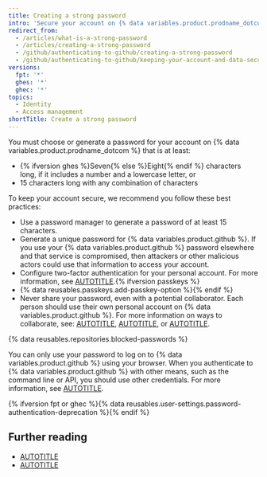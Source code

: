 ```yaml
---
title: Creating a strong password
intro: 'Secure your account on {% data variables.product.prodname_dotcom %} with a strong and unique password using a password manager.'
redirect_from:
  - /articles/what-is-a-strong-password
  - /articles/creating-a-strong-password
  - /github/authenticating-to-github/creating-a-strong-password
  - /github/authenticating-to-github/keeping-your-account-and-data-secure/creating-a-strong-password
versions:
  fpt: '*'
  ghes: '*'
  ghec: '*'
topics:
  - Identity
  - Access management
shortTitle: Create a strong password
---
```

You must choose or generate a password for your account on {% data variables.product.prodname_dotcom %} that is at least:
* {% ifversion ghes %}Seven{% else %}Eight{% endif %} characters long, if it includes a number and a lowercase letter, or
* 15 characters long with any combination of characters

To keep your account secure, we recommend you follow these best practices:
* Use a password manager to generate a password of at least 15 characters.
* Generate a unique password for {% data variables.product.github %}. If you use your {% data variables.product.github %} password elsewhere and that service is compromised, then attackers or other malicious actors could use that information to access your account.
* Configure two-factor authentication for your personal account. For more information, see [AUTOTITLE](/authentication/securing-your-account-with-two-factor-authentication-2fa/about-two-factor-authentication).{% ifversion passkeys %}
* {% data reusables.passkeys.add-passkey-option %}{% endif %}
* Never share your password, even with a potential collaborator. Each person should use their own personal account on {% data variables.product.github %}. For more information on ways to collaborate, see: [AUTOTITLE](/account-and-profile/setting-up-and-managing-your-personal-account-on-github/managing-access-to-your-personal-repositories/inviting-collaborators-to-a-personal-repository), [AUTOTITLE](/pull-requests/collaborating-with-pull-requests/getting-started/about-collaborative-development-models), or [AUTOTITLE](/organizations/collaborating-with-groups-in-organizations).

{% data reusables.repositories.blocked-passwords %}

You can only use your password to log on to {% data variables.product.github %} using your browser. When you authenticate to {% data variables.product.github %} with other means, such as the command line or API, you should use other credentials. For more information, see [AUTOTITLE](/authentication/keeping-your-account-and-data-secure/about-authentication-to-github).

{% ifversion fpt or ghec %}{% data reusables.user-settings.password-authentication-deprecation %}{% endif %}

## Further reading

* [AUTOTITLE](/get-started/getting-started-with-git/caching-your-github-credentials-in-git)
* [AUTOTITLE](/authentication/keeping-your-account-and-data-secure)

